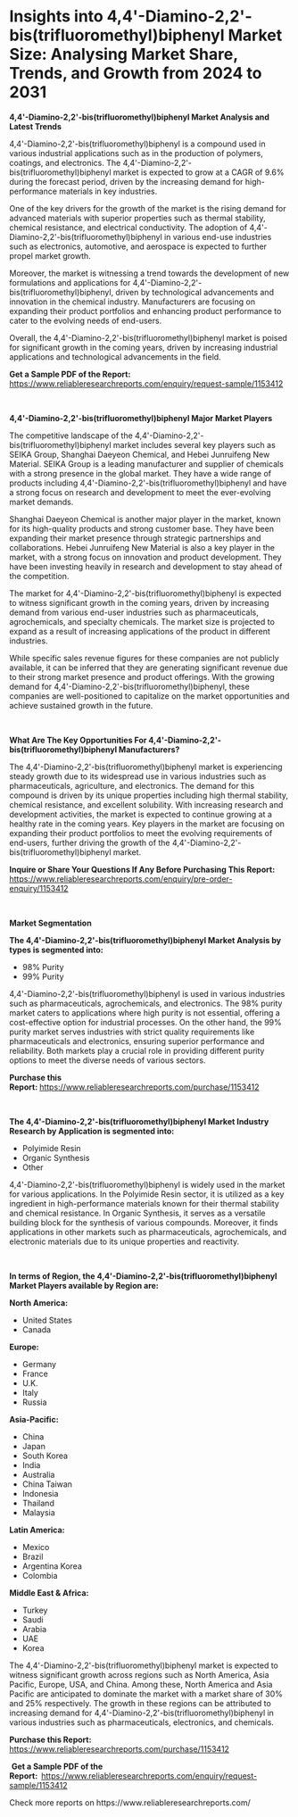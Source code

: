 <p><h1>Insights into 4,4'-Diamino-2,2'-bis(trifluoromethyl)biphenyl Market Size: Analysing Market Share, Trends, and Growth from 2024 to 2031</h1></p><p><strong>4,4'-Diamino-2,2'-bis(trifluoromethyl)biphenyl Market Analysis and Latest Trends</strong></p>
<p><p>4,4'-Diamino-2,2'-bis(trifluoromethyl)biphenyl is a compound used in various industrial applications such as in the production of polymers, coatings, and electronics. The 4,4'-Diamino-2,2'-bis(trifluoromethyl)biphenyl market is expected to grow at a CAGR of 9.6% during the forecast period, driven by the increasing demand for high-performance materials in key industries.</p><p>One of the key drivers for the growth of the market is the rising demand for advanced materials with superior properties such as thermal stability, chemical resistance, and electrical conductivity. The adoption of 4,4'-Diamino-2,2'-bis(trifluoromethyl)biphenyl in various end-use industries such as electronics, automotive, and aerospace is expected to further propel market growth.</p><p>Moreover, the market is witnessing a trend towards the development of new formulations and applications for 4,4'-Diamino-2,2'-bis(trifluoromethyl)biphenyl, driven by technological advancements and innovation in the chemical industry. Manufacturers are focusing on expanding their product portfolios and enhancing product performance to cater to the evolving needs of end-users.</p><p>Overall, the 4,4'-Diamino-2,2'-bis(trifluoromethyl)biphenyl market is poised for significant growth in the coming years, driven by increasing industrial applications and technological advancements in the field.</p></p>
<p><strong>Get a Sample PDF of the Report:&nbsp;</strong> <a href="https://www.reliableresearchreports.com/enquiry/request-sample/1153412">https://www.reliableresearchreports.com/enquiry/request-sample/1153412</a></p>
<p>&nbsp;</p>
<p><strong>4,4'-Diamino-2,2'-bis(trifluoromethyl)biphenyl Major Market Players</strong></p>
<p><p>The competitive landscape of the 4,4'-Diamino-2,2'-bis(trifluoromethyl)biphenyl market includes several key players such as SEIKA Group, Shanghai Daeyeon Chemical, and Hebei Junruifeng New Material. SEIKA Group is a leading manufacturer and supplier of chemicals with a strong presence in the global market. They have a wide range of products including 4,4'-Diamino-2,2'-bis(trifluoromethyl)biphenyl and have a strong focus on research and development to meet the ever-evolving market demands.</p><p>Shanghai Daeyeon Chemical is another major player in the market, known for its high-quality products and strong customer base. They have been expanding their market presence through strategic partnerships and collaborations. Hebei Junruifeng New Material is also a key player in the market, with a strong focus on innovation and product development. They have been investing heavily in research and development to stay ahead of the competition.</p><p>The market for 4,4'-Diamino-2,2'-bis(trifluoromethyl)biphenyl is expected to witness significant growth in the coming years, driven by increasing demand from various end-user industries such as pharmaceuticals, agrochemicals, and specialty chemicals. The market size is projected to expand as a result of increasing applications of the product in different industries.</p><p>While specific sales revenue figures for these companies are not publicly available, it can be inferred that they are generating significant revenue due to their strong market presence and product offerings. With the growing demand for 4,4'-Diamino-2,2'-bis(trifluoromethyl)biphenyl, these companies are well-positioned to capitalize on the market opportunities and achieve sustained growth in the future.</p></p>
<p>&nbsp;</p>
<p><strong>What Are The Key Opportunities For 4,4'-Diamino-2,2'-bis(trifluoromethyl)biphenyl Manufacturers?</strong></p>
<p><p>The 4,4'-Diamino-2,2'-bis(trifluoromethyl)biphenyl market is experiencing steady growth due to its widespread use in various industries such as pharmaceuticals, agriculture, and electronics. The demand for this compound is driven by its unique properties including high thermal stability, chemical resistance, and excellent solubility. With increasing research and development activities, the market is expected to continue growing at a healthy rate in the coming years. Key players in the market are focusing on expanding their product portfolios to meet the evolving requirements of end-users, further driving the growth of the 4,4'-Diamino-2,2'-bis(trifluoromethyl)biphenyl market.</p></p>
<p><strong>Inquire or Share Your Questions If Any Before Purchasing This Report:</strong> <a href="https://www.reliableresearchreports.com/enquiry/pre-order-enquiry/1153412">https://www.reliableresearchreports.com/enquiry/pre-order-enquiry/1153412</a></p>
<p>&nbsp;</p>
<p><strong>Market Segmentation</strong></p>
<p><strong>The 4,4'-Diamino-2,2'-bis(trifluoromethyl)biphenyl Market Analysis by types is segmented into:</strong></p>
<p><ul><li>98% Purity</li><li>99% Purity</li></ul></p>
<p><p>4,4'-Diamino-2,2'-bis(trifluoromethyl)biphenyl is used in various industries such as pharmaceuticals, agrochemicals, and electronics. The 98% purity market caters to applications where high purity is not essential, offering a cost-effective option for industrial processes. On the other hand, the 99% purity market serves industries with strict quality requirements like pharmaceuticals and electronics, ensuring superior performance and reliability. Both markets play a crucial role in providing different purity options to meet the diverse needs of various sectors.</p></p>
<p><strong>Purchase this Report:&nbsp;</strong><a href="https://www.reliableresearchreports.com/purchase/1153412">https://www.reliableresearchreports.com/purchase/1153412</a></p>
<p>&nbsp;</p>
<p><strong>The 4,4'-Diamino-2,2'-bis(trifluoromethyl)biphenyl Market Industry Research by Application is segmented into:</strong></p>
<p><ul><li>Polyimide Resin</li><li>Organic Synthesis</li><li>Other</li></ul></p>
<p><p>4,4'-Diamino-2,2'-bis(trifluoromethyl)biphenyl is widely used in the market for various applications. In the Polyimide Resin sector, it is utilized as a key ingredient in high-performance materials known for their thermal stability and chemical resistance. In Organic Synthesis, it serves as a versatile building block for the synthesis of various compounds. Moreover, it finds applications in other markets such as pharmaceuticals, agrochemicals, and electronic materials due to its unique properties and reactivity.</p></p>
<p>&nbsp;</p>
<p><strong>In terms of Region, the 4,4'-Diamino-2,2'-bis(trifluoromethyl)biphenyl Market Players available by Region are:</strong></p>
<p>
    <p> <strong> North America: </strong>
        <ul>
            <li>United States</li>
            <li>Canada</li>
        </ul>
        </p> 
    <p> <strong> Europe: </strong>
        <ul>
            <li>Germany</li>
            <li>France</li>
            <li>U.K.</li>
            <li>Italy</li>
            <li>Russia</li>
        </ul>
        </p> 
    <p> <strong> Asia-Pacific: </strong>
        <ul>
            <li>China</li>
            <li>Japan</li>
            <li>South Korea</li>
            <li>India</li>
            <li>Australia</li>
            <li>China Taiwan</li>
            <li>Indonesia</li>
            <li>Thailand</li>
            <li>Malaysia</li>
        </ul>
        </p> 
    <p> <strong> Latin America: </strong>
        <ul>
            <li>Mexico</li>
            <li>Brazil</li>
            <li>Argentina Korea</li>
            <li>Colombia</li>
        </ul>
        </p> 
    <p> <strong> Middle East & Africa: </strong>
        <ul>
            <li>Turkey</li>
            <li>Saudi</li>
            <li>Arabia</li>
            <li>UAE</li>
            <li>Korea</li>
        </ul>
    </p>
    </p>
<p><p>The 4,4'-Diamino-2,2'-bis(trifluoromethyl)biphenyl market is expected to witness significant growth across regions such as North America, Asia Pacific, Europe, USA, and China. Among these, North America and Asia Pacific are anticipated to dominate the market with a market share of 30% and 25% respectively. The growth in these regions can be attributed to increasing demand for 4,4'-Diamino-2,2'-bis(trifluoromethyl)biphenyl in various industries such as pharmaceuticals, electronics, and chemicals.</p></p>
<p><strong>Purchase this Report: </strong><a href="https://www.reliableresearchreports.com/purchase/1153412">https://www.reliableresearchreports.com/purchase/1153412</a></p>
<p>&nbsp;<strong>Get a Sample PDF of the Report:&nbsp;&nbsp;</strong><a href="https://www.reliableresearchreports.com/enquiry/request-sample/1153412">https://www.reliableresearchreports.com/enquiry/request-sample/1153412</a></p>
<p><strong></strong></p>
<p>Check more reports on https://www.reliableresearchreports.com/</p>
